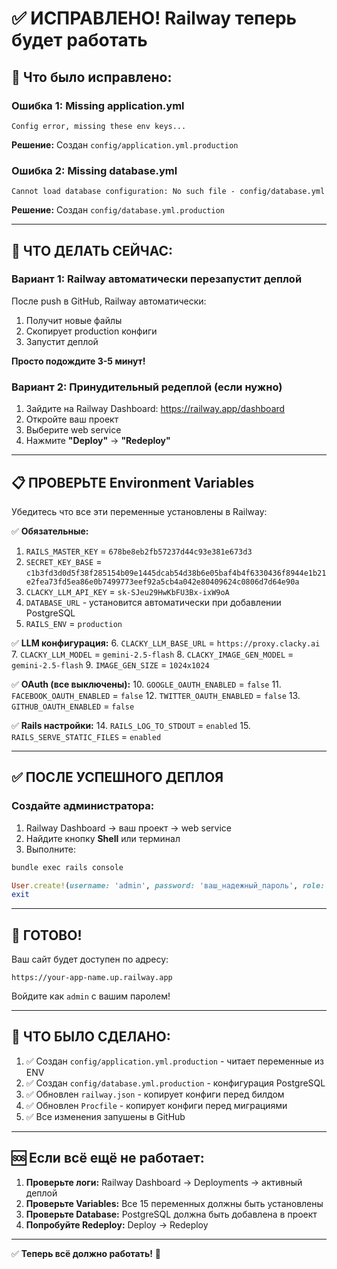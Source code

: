 # ✅ ИСПРАВЛЕНО! Railway теперь будет работать

## 🔧 Что было исправлено:

### Ошибка 1: Missing application.yml
```
Config error, missing these env keys...
```
**Решение:** Создан `config/application.yml.production`

### Ошибка 2: Missing database.yml  
```
Cannot load database configuration: No such file - config/database.yml
```
**Решение:** Создан `config/database.yml.production`

---

## 🚀 ЧТО ДЕЛАТЬ СЕЙЧАС:

### Вариант 1: Railway автоматически перезапустит деплой

После push в GitHub, Railway автоматически:
1. Получит новые файлы
2. Скопирует production конфиги
3. Запустит деплой

**Просто подождите 3-5 минут!**

### Вариант 2: Принудительный редеплой (если нужно)

1. Зайдите на Railway Dashboard: https://railway.app/dashboard
2. Откройте ваш проект
3. Выберите web service
4. Нажмите **"Deploy"** → **"Redeploy"**

---

## 📋 ПРОВЕРЬТЕ Environment Variables

Убедитесь что все эти переменные установлены в Railway:

✅ **Обязательные:**
1. `RAILS_MASTER_KEY` = `678be8eb2fb57237d44c93e381e673d3`
2. `SECRET_KEY_BASE` = `c1b3fd3d0d5f38f285154b09e1445dcab54d38b6e05baf4b4f6330436f8944e1b21e2fea73fd5ea86e0b7499773eef92a5cb4a042e80409624c0806d7d64e90a`
3. `CLACKY_LLM_API_KEY` = `sk-SJeu29HwKbFU3Bx-ixW9oA`
4. `DATABASE_URL` - установится автоматически при добавлении PostgreSQL
5. `RAILS_ENV` = `production`

✅ **LLM конфигурация:**
6. `CLACKY_LLM_BASE_URL` = `https://proxy.clacky.ai`
7. `CLACKY_LLM_MODEL` = `gemini-2.5-flash`
8. `CLACKY_IMAGE_GEN_MODEL` = `gemini-2.5-flash`
9. `IMAGE_GEN_SIZE` = `1024x1024`

✅ **OAuth (все выключены):**
10. `GOOGLE_OAUTH_ENABLED` = `false`
11. `FACEBOOK_OAUTH_ENABLED` = `false`
12. `TWITTER_OAUTH_ENABLED` = `false`
13. `GITHUB_OAUTH_ENABLED` = `false`

✅ **Rails настройки:**
14. `RAILS_LOG_TO_STDOUT` = `enabled`
15. `RAILS_SERVE_STATIC_FILES` = `enabled`

---

## ✅ ПОСЛЕ УСПЕШНОГО ДЕПЛОЯ

### Создайте администратора:

1. Railway Dashboard → ваш проект → web service
2. Найдите кнопку **Shell** или терминал
3. Выполните:

```bash
bundle exec rails console
```

```ruby
User.create!(username: 'admin', password: 'ваш_надежный_пароль', role: 'admin')
exit
```

---

## 🎉 ГОТОВО!

Ваш сайт будет доступен по адресу:
```
https://your-app-name.up.railway.app
```

Войдите как `admin` с вашим паролем!

---

## 📝 ЧТО БЫЛО СДЕЛАНО:

1. ✅ Создан `config/application.yml.production` - читает переменные из ENV
2. ✅ Создан `config/database.yml.production` - конфигурация PostgreSQL
3. ✅ Обновлен `railway.json` - копирует конфиги перед билдом
4. ✅ Обновлен `Procfile` - копирует конфиги перед миграциями
5. ✅ Все изменения запушены в GitHub

---

## 🆘 Если всё ещё не работает:

1. **Проверьте логи:** Railway Dashboard → Deployments → активный деплой
2. **Проверьте Variables:** Все 15 переменных должны быть установлены
3. **Проверьте Database:** PostgreSQL должна быть добавлена в проект
4. **Попробуйте Redeploy:** Deploy → Redeploy

---

✅ **Теперь всё должно работать!** 🚀
